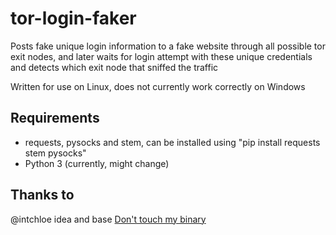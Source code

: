 # tor-login-faker

Posts fake unique login information to a fake website through all possible tor exit nodes, and later waits for login attempt with these unique credentials and detects which exit node that sniffed the traffic

Written for use on Linux, does not currently work correctly on Windows

## Requirements

- requests, pysocks and stem, can be installed using "pip install requests stem pysocks"
- Python 3 (currently, might change)

## Thanks to

@intchloe idea and base [Don't touch my binary](https://github.com/intchloe/Don-t-touch-my-bin-/)
